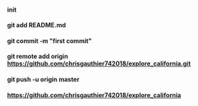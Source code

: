 #### init

#### git add README.md

#### git commit -m "first commit"

#### git remote add origin https://github.com/chrisgauthier742018/explore_california.git

#### git push -u origin master

#### https://github.com/chrisgauthier742018/explore_california
